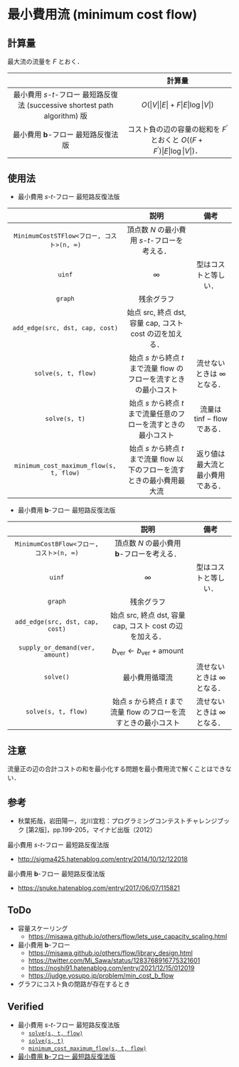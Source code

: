 # 最小費用流 (minimum cost flow)


## 計算量

最大流の流量を $F$ とおく．

||計算量|
|:--:|:--:|
|最小費用 $s$-$t$-フロー 最短路反復法 (successive shortest path algorithm) 版|$O(\lvert V \rvert \lvert E \rvert + F \lvert E \rvert \log{\lvert V \rvert})$|
|最小費用 $\boldsymbol{b}$-フロー 最短路反復法版|コスト負の辺の容量の総和を $F^{\prime}$ とおくと $O((F + F^{\prime})\lvert E \rvert \log{\lvert V \rvert})$．|


## 使用法

- 最小費用 $s$-$t$-フロー 最短路反復法版

||説明|備考|
|:--:|:--:|:--:|
|`MinimumCostSTFlow<フロー, コスト>(n, ∞)`|頂点数 $N$ の最小費用 $s$-$t$-フローを考える．||
|`uinf`|$\infty$|型はコストと等しい．|
|`graph`|残余グラフ||
|`add_edge(src, dst, cap, cost)`|始点 $\mathrm{src}$, 終点 $\mathrm{dst}$, 容量 $\mathrm{cap}$, コスト $\mathrm{cost}$ の辺を加える．||
|`solve(s, t, flow)`|始点 $s$ から終点 $t$ まで流量 $\mathrm{flow}$ のフローを流すときの最小コスト|流せないときは $\infty$ となる．|
|`solve(s, t)`|始点 $s$ から終点 $t$ まで流量任意のフローを流すときの最小コスト|流量は $\mathrm{tinf} - \mathrm{flow}$ である．|
|`minimum_cost_maximum_flow(s, t, flow)`|始点 $s$ から終点 $t$ まで流量 $\mathrm{flow}$ 以下のフローを流すときの最小費用最大流|返り値は最大流と最小費用である．|

- 最小費用 $\boldsymbol{b}$-フロー 最短路反復法版

||説明|備考|
|:--:|:--:|:--:|
|`MinimumCostBFlow<フロー, コスト>(n, ∞)`|頂点数 $N$ の最小費用 $\boldsymbol{b}$-フローを考える．||
|`uinf`|$\infty$|型はコストと等しい．|
|`graph`|残余グラフ||
|`add_edge(src, dst, cap, cost)`|始点 $\mathrm{src}$, 終点 $\mathrm{dst}$, 容量 $\mathrm{cap}$, コスト $\mathrm{cost}$ の辺を加える．||
|`supply_or_demand(ver, amount)`|$b_{\mathrm{ver}} \gets b_{\mathrm{ver}} + \mathrm{amount}$||
|`solve()`|最小費用循環流|流せないときは $\infty$ となる．|
|`solve(s, t, flow)`|始点 $s$ から終点 $t$ まで流量 $\mathrm{flow}$ のフローを流すときの最小コスト|流せないときは $\infty$ となる．|


## 注意

流量正の辺の合計コストの和を最小化する問題を最小費用流で解くことはできない．


## 参考

- 秋葉拓哉，岩田陽一，北川宜稔：プログラミングコンテストチャレンジブック \[第2版\]，pp.199-205，マイナビ出版（2012）

最小費用 $s$-$t$-フロー 最短路反復法版
- http://sigma425.hatenablog.com/entry/2014/10/12/122018

最小費用 $\boldsymbol{b}$-フロー 最短路反復法版
- https://snuke.hatenablog.com/entry/2017/06/07/115821


## ToDo

- 容量スケーリング
  - https://misawa.github.io/others/flow/lets_use_capacity_scaling.html
- 最小費用 $\boldsymbol{b}$-フロー
  - https://misawa.github.io/others/flow/library_design.html
  - https://twitter.com/Mi_Sawa/status/1283768916775321601
  - https://noshi91.hatenablog.com/entry/2021/12/15/012019
  - https://judge.yosupo.jp/problem/min_cost_b_flow
- グラフにコスト負の閉路が存在するとき


## Verified

- 最小費用 $s$-$t$-フロー 最短路反復法版
  - [`solve(s, t, flow)`](https://onlinejudge.u-aizu.ac.jp/solutions/problem/GRL_6_B/review/4092721/emthrm/C++14)
  - [`solve(s, t)`](https://onlinejudge.u-aizu.ac.jp/solutions/problem/2293/review/4085999/emthrm/C++14)
  - [`minimum_cost_maximum_flow(s, t, flow)`](https://onlinejudge.u-aizu.ac.jp/solutions/problem/1088/review/4086009/emthrm/C++14)
- [最小費用 $\boldsymbol{b}$-フロー 最短路反復法版](https://onlinejudge.u-aizu.ac.jp/solutions/problem/2230/review/4224563/emthrm/C++14)
